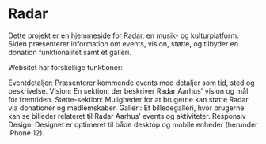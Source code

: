 # Radar

Dette projekt er en hjemmeside for Radar, en musik- og kulturplatform. Siden præsenterer information om events, vision, støtte, og tilbyder en donation funktionalitet samt et galleri.


Websitet har forskellige funktioner:

Eventdetaljer: Præsenterer kommende events med detaljer som tid, sted og beskrivelse.
Vision: En sektion, der beskriver Radar Aarhus' vision og mål for fremtiden.
Støtte-sektion: Muligheder for at brugerne kan støtte Radar via donationer og medlemskaber.
Galleri: Et billedegalleri, hvor brugerne kan se billeder relateret til Radar Aarhus’ events og aktiviteter.
Responsiv Design: Designet er optimeret til både desktop og mobile enheder (herunder iPhone 12).